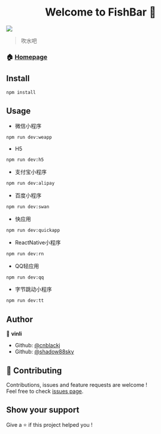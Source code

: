 <h1 align="center">Welcome to FishBar 👋</h1>
<p>
  <img src="https://img.shields.io/badge/version-1.0.0-blue.svg?cacheSeconds=2592000" />
</p>

> 吹水吧

### 🏠 [Homepage](https://github.com/fishbar-lab)

## Install

```sh
npm install
```

## Usage

- 微信小程序

```sh
npm run dev:weapp
```

- H5

```sh
npm run dev:h5
```

- 支付宝小程序

```sh
npm run dev:alipay
```

- 百度小程序

```sh
npm run dev:swan
```

- 快应用

```sh
npm run dev:quickapp
```

- ReactNative小程序

```sh
npm run dev:rn
```

- QQ轻应用

```sh
npm run dev:qq
```

- 字节跳动小程序

```sh
npm run dev:tt
```

## Author

👤 **vinli**

* Github: [@cnblackj](https://github.com/cnblackj)
* Github: [@shadow88sky](https://github.com/shadow88sky)

## 🤝 Contributing

Contributions, issues and feature requests are welcome !<br />Feel free to check [issues page](https://github.com/fishbar-lab/FishBar-MiniApp/issues).

## Show your support

Give a ⭐️ if this project helped you !
